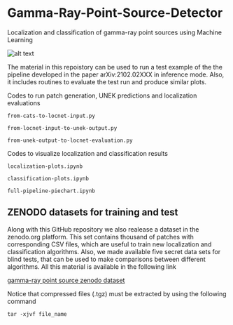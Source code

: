 # Gamma-Ray-Point-Source-Detector
Localization and classification of gamma-ray point sources using Machine Learning

![alt text](https://github.com/bapanes/Gamma-Ray-Point-Source-Detector/blob/main/figures/full-pipeline-high-lat-pie.png)

The material in this repoistory can be used to run a test example of the the pipeline developed in the paper arXiv:2102.02XXX in inference mode. Also, it includes routines to evaluate the test run and produce similar plots. 

Codes to run patch generation, UNEK predictions and localization evaluations

```
from-cats-to-locnet-input.py

from-locnet-input-to-unek-output.py

from-unek-output-to-locnet-evaluation.py
```

Codes to visualize localization and classification results

```
localization-plots.ipynb

classification-plots.ipynb

full-pipeline-piechart.ipynb
```

## ZENODO datasets for training and test

Along with this GitHub repository we also realease a dataset in the zenodo.org platform. This set contains thousand of patches with corresponding CSV files, which are useful to train new localization and classification algorithms. Also, we made available five secret data sets for blind tests, that can be used to make comparisons between different algorithms. All this material is available in the following link

[gamma-ray point source zenodo dataset](https://zenodo.org/record/4587205#.YFOKBSPhD_Q)

Notice that compressed files (.tgz) must be extracted by using the following command

```
tar -xjvf file_name 
```

